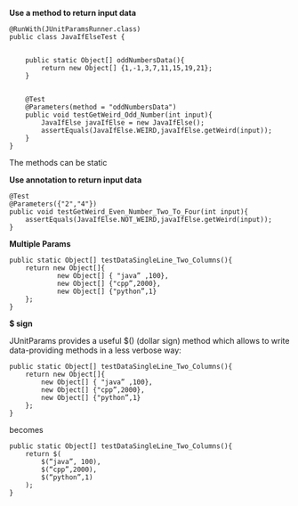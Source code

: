 **Use a method to return input data**


``` 
@RunWith(JUnitParamsRunner.class)
public class JavaIfElseTest {


    public static Object[] oddNumbersData(){ 
        return new Object[] {1,-1,3,7,11,15,19,21};
    }
    
    
    @Test
    @Parameters(method = "oddNumbersData")
    public void testGetWeird_Odd_Number(int input){
        JavaIfElse javaIfElse = new JavaIfElse();
        assertEquals(JavaIfElse.WEIRD,javaIfElse.getWeird(input));
    }
}
```


The methods can be static



**Use annotation to return input data**

```
@Test
@Parameters({"2","4"})
public void testGetWeird_Even_Number_Two_To_Four(int input){
    assertEquals(JavaIfElse.NOT_WEIRD,javaIfElse.getWeird(input));
}
```



**Multiple Params**

```
public static Object[] testDataSingleLine_Two_Columns(){
    return new Object[]{
            new Object[] { "java” ,100},
            new Object[] {"cpp”,2000},
            new Object[] {"python”,1}
    };
}
```


**$ sign**

JUnitParams provides a useful $() (dollar sign) method which allows to write data-providing methods in a less verbose way:

```
public static Object[] testDataSingleLine_Two_Columns(){
    return new Object[]{
        new Object[] { "java” ,100},
        new Object[] {"cpp”,2000},
        new Object[] {"python”,1}
    };
}
```

becomes

```
public static Object[] testDataSingleLine_Two_Columns(){
    return $(
        $(“java”, 100),
        $(“cpp”,2000),
        $(“python”,1)
    );
}
```
